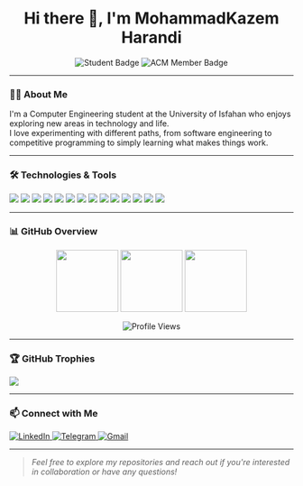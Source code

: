 <h1 align="center">Hi there 👋, I'm MohammadKazem Harandi</h1>

<p align="center">
  <img src="https://img.shields.io/badge/Computer%20Engineering-Student-blue?style=flat-square&logo=graduation-cap" alt="Student Badge"/>
  <img src="https://img.shields.io/badge/University%20of%20Isfahan-ACM%20Member-orange?style=flat-square&logo=acm" alt="ACM Member Badge"/>
</p>

---

### 👨‍💻 About Me

I'm a Computer Engineering student at the University of Isfahan who enjoys exploring new areas in technology and life.  
I love experimenting with different paths, from software engineering to competitive programming to simply learning what makes things work.

---

### 🛠️ Technologies & Tools

<p align="left">
  <img src="https://img.shields.io/badge/Python-3776AB?style=flat-square&logo=python&logoColor=white"/>
  <img src="https://img.shields.io/badge/Java-007396?style=flat-square&logo=java&logoColor=white"/>
  <img src="https://img.shields.io/badge/Kotlin-0095D5?style=flat-square&logo=kotlin&logoColor=white"/>
  <img src="https://img.shields.io/badge/C-00599C?style=flat-square&logo=c&logoColor=white"/>
  <img src="https://img.shields.io/badge/SQL-4479A1?style=flat-square&logo=mysql&logoColor=white"/>
  <img src="https://img.shields.io/badge/HTML5-E34F26?style=flat-square&logo=html5&logoColor=white"/>
  <img src="https://img.shields.io/badge/CSS3-1572B6?style=flat-square&logo=css3&logoColor=white"/>
  <img src="https://img.shields.io/badge/Django-092E20?style=flat-square&logo=django&logoColor=white"/>
  <img src="https://img.shields.io/badge/Linux-FCC624?style=flat-square&logo=linux&logoColor=black"/>
  <img src="https://img.shields.io/badge/Figma-F24E1E?style=flat-square&logo=figma&logoColor=white"/>
  <img src="https://img.shields.io/badge/Android-3DDC84?style=flat-square&logo=android&logoColor=white"/>
  <img src="https://img.shields.io/badge/Jupyter-F37626?style=flat-square&logo=jupyter&logoColor=white"/>
  <img src="https://img.shields.io/badge/Git-F05032?style=flat-square&logo=git&logoColor=white"/>
  <img src="https://img.shields.io/badge/GitHub-181717?style=flat-square&logo=github&logoColor=white"/>
</p>

---

### 📊 GitHub Overview

<p align="center">
  <img src="https://github-readme-stats.vercel.app/api?username=mohammadkahr&show_icons=true&theme=dark&hide_title=false&count_private=true&hide=stars" height="110" />
  <img src="https://github-readme-stats.vercel.app/api/top-langs/?username=mohammadkahr&layout=compact&theme=dark&hide_title=false" height="110" />
  <img src="https://streak-stats.demolab.com?user=mohammadkahr&theme=dark" height="110" />
</p>

<p align="center">
  <img src="https://komarev.com/ghpvc/?username=mohammadkahr&label=Profile+views&color=blueviolet&style=flat-square" alt="Profile Views"/>
</p>

---

### 🏆 GitHub Trophies

<p align="left">
  <img src="https://github-profile-trophy.vercel.app/?username=mohammadkahr&theme=darkhub&column=10&margin-w=15&margin-h=15"/>
</p>

---

### 📫 Connect with Me

<p align="left">
  <a href="https://www.linkedin.com/in/mohammad-kazem-harandi" target="_blank">
    <img src="https://img.shields.io/badge/LinkedIn-0077B5?style=flat-square&logo=linkedin&logoColor=white" alt="LinkedIn"/>
  </a>
  <a href="http://t.me/mohammadk_hr" target="_blank">
    <img src="https://img.shields.io/badge/Telegram-2CA5E0?style=flat-square&logo=telegram&logoColor=white" alt="Telegram"/>
  </a>
  <a href="mailto:harandi.mohamma@gmail.com">
    <img src="https://img.shields.io/badge/Gmail-D14836?style=flat-square&logo=gmail&logoColor=white" alt="Gmail"/>
  </a>
</p>

---

> _Feel free to explore my repositories and reach out if you're interested in collaboration or have any questions!_
